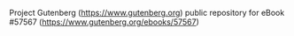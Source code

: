 Project Gutenberg (https://www.gutenberg.org) public repository for
eBook #57567 (https://www.gutenberg.org/ebooks/57567)
